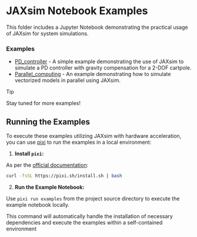 # JAXsim Notebook Examples

This folder includes a Jupyter Notebook demonstrating the practical usage of JAXsim for system simulations.

### Examples

- [PD_controller](./PD_controller.ipynb) - A simple example demonstrating the use of JAXsim to simulate a PD controller with gravity compensation for a 2-DOF cartpole.
- [Parallel_computing](./Parallel_computing.ipynb) - An example demonstrating how to simulate vectorized models in parallel using JAXsim.

> [!TIP]
> Stay tuned for more examples!

## Running the Examples

To execute these examples utilizing JAXsim with hardware acceleration, you can use [pixi](https://pixi.sh) to run the examples in a local environment:

1. **Install `pixi`:**

As per the [official documentation](https://pixi.sh/#installation):

```bash
curl -fsSL https://pixi.sh/install.sh | bash
```

2. **Run the Example Notebook:**

Use `pixi run examples` from the project source directory to execute the example notebook locally.

This command will automatically handle the installation of necessary dependencies and execute the examples within a self-contained environment
